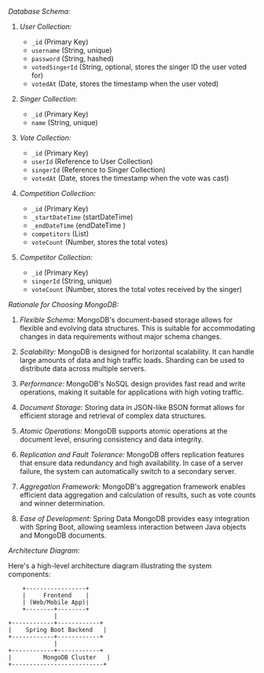 *Database Schema:*

1. *User Collection:*
    - `_id` (Primary Key)
    - `username` (String, unique)
    - `password` (String, hashed)
    - `votedSingerId` (String, optional, stores the singer ID the user voted for)
    - `votedAt` (Date, stores the timestamp when the user voted)

2. *Singer Collection:*
    - `_id` (Primary Key)
    - `name` (String, unique)

3. *Vote Collection:*
    - `_id` (Primary Key)
    - `userId` (Reference to User Collection)
    - `singerId` (Reference to Singer Collection)
    - `votedAt` (Date, stores the timestamp when the vote was cast)

4. *Competition Collection:*
   - `_id` (Primary Key)
   - `_startDateTime` (startDateTime)
   - `_endDateTime` (endDateTime )
   - `competitors` (List<Competitor>)
   - `voteCount` (Number, stores the total votes)
   
5. *Competitor Collection:*
    - `_id` (Primary Key)
    - `singerId` (String, unique)
    - `voteCount` (Number, stores the total votes received by the singer)

   

*Rationale for Choosing MongoDB:*

1. *Flexible Schema:* MongoDB's document-based storage allows for flexible and evolving data structures. This is suitable for accommodating changes in data requirements without major schema changes.

2. *Scalability:* MongoDB is designed for horizontal scalability. It can handle large amounts of data and high traffic loads. Sharding can be used to distribute data across multiple servers.

3. *Performance:* MongoDB's NoSQL design provides fast read and write operations, making it suitable for applications with high voting traffic.

4. *Document Storage:* Storing data in JSON-like BSON format allows for efficient storage and retrieval of complex data structures.

5. *Atomic Operations:* MongoDB supports atomic operations at the document level, ensuring consistency and data integrity.

6. *Replication and Fault Tolerance:* MongoDB offers replication features that ensure data redundancy and high availability. In case of a server failure, the system can automatically switch to a secondary server.

7. *Aggregation Framework:* MongoDB's aggregation framework enables efficient data aggregation and calculation of results, such as vote counts and winner determination.

8. *Ease of Development:* Spring Data MongoDB provides easy integration with Spring Boot, allowing seamless interaction between Java objects and MongoDB documents.



*Architecture Diagram:*

Here's a high-level architecture diagram illustrating the system components:


        +-----------------+
        |     Frontend    |
        | (Web/Mobile App)|
        +--------+--------+
                 |
    +------------+------------+
    |    Spring Boot Backend   |
    +------------+------------+
                 |
    +------------+------------+
    |         MongoDB Cluster   |
    +--------------------------+
